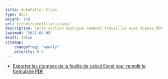 ```yaml
---
title: AutoFiller Class
type: docs
weight: 160
url: fr/net/autofiller-class/
description: Cette section explique comment travailler avec Aspose.PDF Facades avec AutoFiller Class.
lastmod: "2021-06-05"
draft: false
sitemap:
    changefreq: "weekly"
    priority: 0.7
---
```


- [Exporter les données de la feuille de calcul Excel pour remplir le formulaire PDF](/pdf/net/export-excel-worksheet-data-to-fill-pdf-form/)